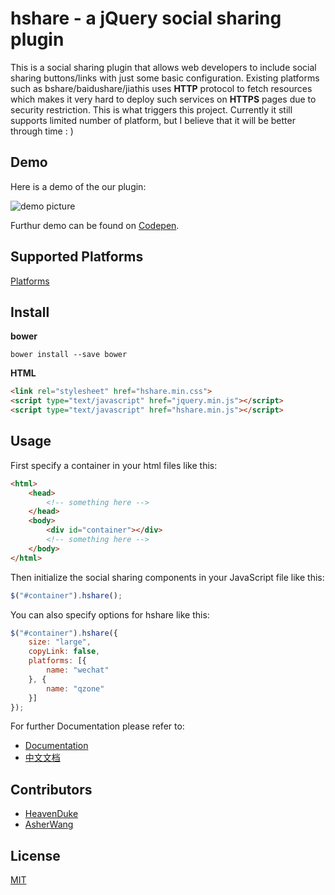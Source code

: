 # hshare - a jQuery social sharing plugin

This is a social sharing plugin that allows web developers to include social sharing buttons/links with just some basic configuration. Existing platforms such as bshare/baidushare/jiathis uses **HTTP** protocol to fetch resources which makes it very hard to deploy such services on **HTTPS** pages due to security restriction. This is what triggers this project. Currently it still supports limited number of platform, but I believe that it will be better through time : )

## Demo

Here is a demo of the our plugin:

![demo picture](http://ohtikzqed.bkt.clouddn.com/QQ%E5%9B%BE%E7%89%8720170121223132.jpg)

Furthur demo can be found on [Codepen](http://codepen.io/collection/nxZWxJ/).

## Supported Platforms
[Platforms](https://heavenduke.github.io/hshare/docs/Supported%20platforms/)

## Install
**bower**
```plain
bower install --save bower
```

**HTML**
```html
<link rel="stylesheet" href="hshare.min.css">
<script type="text/javascript" href="jquery.min.js"></script>
<script type="text/javascript" href="hshare.min.js"></script>
```

## Usage

First specify a container in your html files like this:
```html
<html>
    <head>
        <!-- something here -->
    </head>
    <body>
        <div id="container"></div>
        <!-- something here -->
    </body>
</html>
```

Then initialize the social sharing components in your JavaScript file like this:
```javascript
$("#container").hshare();
```

You can also specify options for hshare like this:

```javascript
$("#container").hshare({
	size: "large",
	copyLink: false,
	platforms: [{
		name: "wechat"
	}, {
		name: "qzone"
	}]
});
```

For further Documentation please refer to:

* [Documentation](https://heavenduke.github.io/hshare/docs/)
* [中文文档](https://heavenduke.github.io/hshare/docs_cn/)

## Contributors
* [HeavenDuke](https://github.com/HeavenDuke)
* [AsherWang](https://github.com/AsherWang)

## License
[MIT](https://opensource.org/licenses/MIT)
